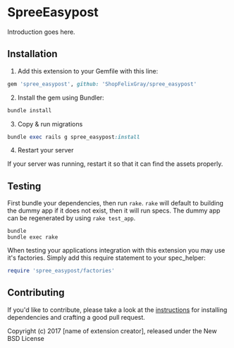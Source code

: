 SpreeEasypost
=====================

Introduction goes here.

## Installation

1. Add this extension to your Gemfile with this line:
  ```ruby
  gem 'spree_easypost', github: 'ShopFelixGray/spree_easypost'
  ```

2. Install the gem using Bundler:
  ```ruby
  bundle install
  ```

3. Copy & run migrations
  ```ruby
  bundle exec rails g spree_easypost:install
  ```

4. Restart your server

  If your server was running, restart it so that it can find the assets properly.

## Testing

First bundle your dependencies, then run `rake`. `rake` will default to building the dummy app if it does not exist, then it will run specs. The dummy app can be regenerated by using `rake test_app`.

```shell
bundle
bundle exec rake
```

When testing your applications integration with this extension you may use it's factories.
Simply add this require statement to your spec_helper:

```ruby
require 'spree_easypost/factories'
```


## Contributing

If you'd like to contribute, please take a look at the
[instructions](CONTRIBUTING.md) for installing dependencies and crafting a good
pull request.

Copyright (c) 2017 [name of extension creator], released under the New BSD License
